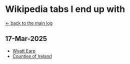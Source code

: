 # Wikipedia tabs I end up with

[&larr; back to the main log](README.md)

## 17-Mar-2025

* [Wyatt Earp](https://en.m.wikipedia.org/wiki/Wyatt_Earp)
* [Counties of Ireland](https://en.m.wikipedia.org/wiki/Counties_of_Ireland)
